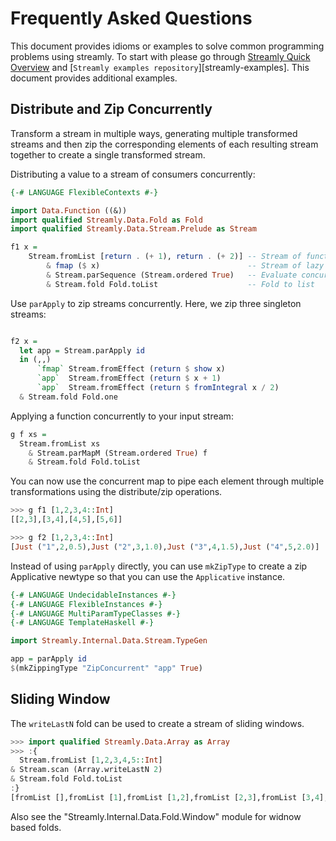 # Frequently Asked Questions

This document provides idioms or examples to solve common programming
problems using streamly. To start with please go through [Streamly Quick
Overview](/docs/User/Tutorials/Introduction.md) and [`Streamly examples repository`][streamly-examples].
This document provides additional examples.

## Distribute and Zip Concurrently

Transform a stream in multiple ways, generating multiple transformed
streams and then zip the corresponding elements of each resulting stream
together to create a single transformed stream.

Distributing a value to a stream of consumers concurrently:

```haskell ghci
{-# LANGUAGE FlexibleContexts #-}

import Data.Function ((&))
import qualified Streamly.Data.Fold as Fold
import qualified Streamly.Data.Stream.Prelude as Stream

f1 x =
    Stream.fromList [return . (+ 1), return . (+ 2)] -- Stream of functions
        & fmap ($ x)                                 -- Stream of lazy actions
        & Stream.parSequence (Stream.ordered True)   -- Evaluate concurrently
        & Stream.fold Fold.toList                    -- Fold to list
```

Use `parApply` to zip streams concurrently. Here, we zip three singleton
streams:

```haskell ghci

f2 x =
  let app = Stream.parApply id
  in (,,)
      `fmap` Stream.fromEffect (return $ show x)
      `app`  Stream.fromEffect (return $ x + 1)
      `app`  Stream.fromEffect (return $ fromIntegral x / 2)
  & Stream.fold Fold.one
```

Applying a function concurrently to your input stream:

```haskell ghci
g f xs =
  Stream.fromList xs
    & Stream.parMapM (Stream.ordered True) f
    & Stream.fold Fold.toList
```

You can now use the concurrent map to pipe each element through multiple
transformations using the distribute/zip operations.

```haskell docspec
>>> g f1 [1,2,3,4::Int]
[[2,3],[3,4],[4,5],[5,6]]

>>> g f2 [1,2,3,4::Int]
[Just ("1",2,0.5),Just ("2",3,1.0),Just ("3",4,1.5),Just ("4",5,2.0)]
```

Instead of using `parApply` directly, you can use `mkZipType` to
create a zip Applicative newtype so that you can use the `Applicative`
instance.

```haskell
{-# LANGUAGE UndecidableInstances #-}
{-# LANGUAGE FlexibleInstances #-}
{-# LANGUAGE MultiParamTypeClasses #-}
{-# LANGUAGE TemplateHaskell #-}

import Streamly.Internal.Data.Stream.TypeGen

app = parApply id
$(mkZippingType "ZipConcurrent" "app" True)
```

## Sliding Window

The `writeLastN` fold can be used to create a stream of sliding windows.

```haskell docspec
>>> import qualified Streamly.Data.Array as Array
>>> :{
  Stream.fromList [1,2,3,4,5::Int]
& Stream.scan (Array.writeLastN 2)
& Stream.fold Fold.toList
:}
[fromList [],fromList [1],fromList [1,2],fromList [2,3],fromList [3,4],fromList [4,5]]
```

Also see the "Streamly.Internal.Data.Fold.Window" module for widnow based folds.
